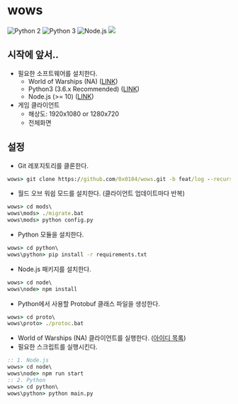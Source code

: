 # wows
![Python 2](https://img.shields.io/badge/Python-2.7-blue.svg)
![Python 3](https://img.shields.io/badge/Python-3.6.8-blue.svg)
![Node.js](https://img.shields.io/badge/Node.js-v10.15.3-green.svg)
![](https://github.com/rapsealk/wows/workflows/Python%20application/badge.svg)

## 시작에 앞서..
* 필요한 소프트웨어를 설치한다.
    - World of Warships (NA) ([LINK](https://na.wargaming.net/en/games/wows))
    - Python3 (3.6.x Recommended) ([LINK](https://www.python.org/downloads/windows/))
    - Node.js (>= 10) ([LINK](https://nodejs.org/en/))
* 게임 클라이언트
    - 해상도: 1920x1080 or 1280x720
    - 전체화면

## 설정
* Git 레포지토리를 클론한다.
```bat
wows> git clone https://github.com/0x0184/wows.git -b feat/log --recurse-submodules [--depth 1]
```
* 월드 오브 워쉽 모드를 설치한다. (클라이언트 업데이트마다 반복)
```bat
wows> cd mods\
wows\mods> ./migrate.bat
wows\mods> python config.py
```
* Python 모듈을 설치한다.
```bat
wows> cd python\
wows\python> pip install -r requirements.txt
```
* Node.js 패키지를 설치한다.
```bat
wows> cd node\
wows\node> npm install
```
* Python에서 사용할 Protobuf 클래스 파일을 생성한다.
```bat
wows> cd proto\
wows\proto> ./protoc.bat
```
* World of Warships (NA) 클라이언트를 실행한다. ([아이디 목록](https://github.com/0x0184/wows/blob/feat/log/LOGIN.md))
* 필요한 스크립트를 실행시킨다.
```bat
:: 1. Node.js
wows> cd node\
wows\node> npm run start
:: 2. Python
wows> cd python\
wows\python> python main.py
```